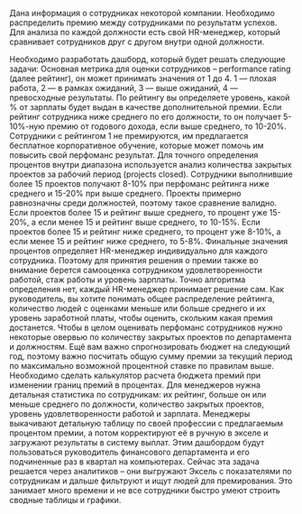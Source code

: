 Дана информация о сотрудниках некоторой компании. Необходимо распределить премию между сотрудниками по результатм успехов. Для анализа по каждой должности есть свой HR-менеджер, который сравнивает сотрудников друг с другом внутри одной должности.

Необходимо разработать дашборд, который будет решать следующие задачи:
Основная метрика для оценки сотрудников – performance rating (далее рейтинг), он может принимать значения от 1 до 4. 1 — плохая работа, 2 — в рамках ожиданий, 3 — выше ожиданий, 4 — превосходные результаты. По рейтингу вы определяете уровень, какой % от зарплаты будет выдан в качестве дополнительной премии. Если рейтинг сотрудника ниже среднего по его должности, то он получает 5-10%-ную премию от годового дохода, если выше среднего, то 10-20%. Сотрудники с рейтингом 1 не премируются, им предлагается бесплатное корпоративное обучение, которые может помочь им повысить свой перфоманс результат. Для точного определения процентов внутри диапазона используется анализ количества закрытых проектов за рабочий период (projects closed). Сотрудники выполнившие более 15 проектов получают 8-10% при перфоманс рейтинга ниже среднего и 15-20% при выше среднего. Проекты примерно равнозначны среди должностей, поэтому такое сравнение валидно.
Если проектов более 15 и рейтинг выше среднего, то процент уже 15-20%, а если менее 15 и рейтинг выше среднего, то 10-15%. Если проектов более 15 и рейтинг ниже среднего, то процент уже 8-10%, а если менее 15 и рейтинг ниже среднего, то 5-8%.
Финальные значения процентов определяет HR-менеджер индивидуально для каждого сотрудника. Поэтому для принятия решения о премии также во внимание берется самооценка сотрудником удовлетворенности работой, стаж работы и уровень зарплаты. Точно алгоритма определения нет, каждый HR-менеджер принимает решение сам.
Как руководитель, вы хотите понимать общее распределение рейтинга, количество людей с оценками меньше или больше среднего и их уровень заработной платы, чтобы оценить, скольким какая премия достанется. Чтобы в целом оценивать перфоманс сотрудников нужно некоторые овервью по количеству закрытых проектов по департамента и должностям. Ещё вам важно спрогнозировать бюджет на следующий год, поэтому важно посчитать общую сумму премии за текущий период по максимально возможной процентной ставке по правилам выше. Необходимо сделать калькулятор расчета бюджета премий при изменении границ премий в процентах.
Для менеджеров нужна детальная статистика по сотрудникам: их рейтинг, больше он или меньше среднего по должности, количество закрытых проектов, уровень удовлетворенности работой и зарплата. Менеджеры выкачивают детальную таблицу по своей профессии с предлагаемым процентом премии, а потом корректируют её в ручную в экселе и загружают результаты в систему выплат.
Этим дашбордом будут пользоваться руководитель финансового департамента и его подчиненные раз в квартал на компьютерах. Сейчас эта задача решается через аналитиков – они выгружают Эксель с показателями по сотрудникам и дальше фильтруют и ищут людей для премирования. Это занимает много времени и не все сотрудники быстро умеют строить сводные таблицы и графики.
